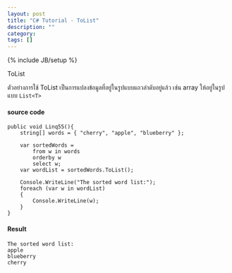 ```yaml
---
layout: post
title: "C# Tutorial - ToList"
description: ""
category: 
tags: []
---
```

{% include JB/setup %}

ToList

ตัวอย่างการใช้ ToList เป็นการแปลงข้อมูลที่อยู่ในรูปแบบแถวลำดับอยู่แล้ว เช่น array ให้อยู่ในรูปแบบ `List<T>`

#### source code

	public void Linq55(){
		string[] words = { "cherry", "apple", "blueberry" };
	 
		var sortedWords =
			from w in words
			orderby w
			select w;
		var wordList = sortedWords.ToList();
	 
		Console.WriteLine("The sorted word list:");
		foreach (var w in wordList)
		{
			Console.WriteLine(w);
		}
	}

#### Result

	The sorted word list:
	apple
	blueberry
	cherry

